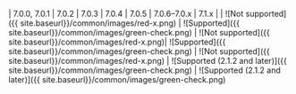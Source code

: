 <div markdown="1">

| 7.0.0, 7.0.1 | 7.0.2 | 7.0.3 | 7.0.4 | 7.0.5 | 7.0.6&ndash;7.0.x | 7.1.x |
| ![Not supported]({{ site.baseurl}}/common/images/red-x.png) | ![Supported]({{ site.baseurl}}/common/images/green-check.png) | ![Not supported]({{ site.baseurl}}/common/images/red-x.png)| ![Supported]({{ site.baseurl}}/common/images/green-check.png) | ![Not supported]({{ site.baseurl}}/common/images/red-x.png) | ![Supported (2.1.2 and later)]({{ site.baseurl}}/common/images/green-check.png) | ![Supported (2.1.2 and later)]({{ site.baseurl}}/common/images/green-check.png)
